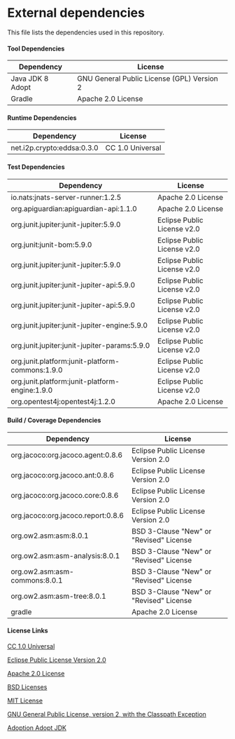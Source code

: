 # External dependencies

This file lists the dependencies used in this repository.

#### Tool Dependencies

| Dependency       | License                                    |
|------------------|--------------------------------------------|
| Java JDK 8 Adopt | GNU General Public License (GPL) Version 2 |
| Gradle           | Apache 2.0 License                         |

#### Runtime Dependencies

| Dependency                           | License                                 |
|--------------------------------------|-----------------------------------------|
| net.i2p.crypto:eddsa:0.3.0           | CC 1.0 Universal                        |

#### Test Dependencies

| Dependency                                      | License                                 |
|-------------------------------------------------|-----------------------------------------|
| io.nats:jnats-server-runner:1.2.5               | Apache 2.0 License                      |
| org.apiguardian:apiguardian-api:1.1.0           | Apache 2.0 License                      |
| org.junit.jupiter:junit-jupiter:5.9.0           | Eclipse Public License v2.0             |
| org.junit:junit-bom:5.9.0                       | Eclipse Public License v2.0             |
| org.junit.jupiter:junit-jupiter:5.9.0           | Eclipse Public License v2.0             |
| org.junit.jupiter:junit-jupiter-api:5.9.0       | Eclipse Public License v2.0             |
| org.junit.jupiter:junit-jupiter-api:5.9.0       | Eclipse Public License v2.0             |
| org.junit.jupiter:junit-jupiter-engine:5.9.0    | Eclipse Public License v2.0             |
| org.junit.jupiter:junit-jupiter-params:5.9.0    | Eclipse Public License v2.0             |
| org.junit.platform:junit-platform-commons:1.9.0 | Eclipse Public License v2.0             |
| org.junit.platform:junit-platform-engine:1.9.0  | Eclipse Public License v2.0             |
| org.opentest4j:opentest4j:1.2.0                 | Apache 2.0 License                      |

#### Build / Coverage Dependencies

| Dependency                         | License                                 |
|------------------------------------|-----------------------------------------|
| org.jacoco:org.jacoco.agent:0.8.6  | Eclipse Public License Version 2.0      |
| org.jacoco:org.jacoco.ant:0.8.6    | Eclipse Public License Version 2.0      |
| org.jacoco:org.jacoco.core:0.8.6   | Eclipse Public License Version 2.0      |
| org.jacoco:org.jacoco.report:0.8.6 | Eclipse Public License Version 2.0      |
| org.ow2.asm:asm:8.0.1              | BSD 3-Clause "New" or "Revised" License |
| org.ow2.asm:asm-analysis:8.0.1     | BSD 3-Clause "New" or "Revised" License |
| org.ow2.asm:asm-commons:8.0.1      | BSD 3-Clause "New" or "Revised" License |
| org.ow2.asm:asm-tree:8.0.1         | BSD 3-Clause "New" or "Revised" License |
| gradle                             | Apache 2.0 License                      |


#### License Links

[CC 1.0 Universal](https://creativecommons.org/publicdomain/zero/1.0/)

[Eclipse Public License Version 2.0 ](http://www.eclipse.org/legal/epl-v20.html)

[Apache 2.0 License](https://www.apache.org/licenses/LICENSE-2.0.html)

[BSD Licenses](https://en.wikipedia.org/wiki/BSD_licenses)

[MIT License](https://en.wikipedia.org/wiki/MIT_License)

[GNU General Public License, version 2, with the Classpath Exception](https://openjdk.org/legal/gplv2+ce.html)

[Adoption Adopt JDK](https://adoptium.net/about/)

